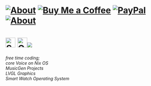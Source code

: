 

# [![About](https://img.shields.io/github/sponsors/QuackHack-McBlindy?logo=githubsponsors&label=Sponsor?🥺&style=flat&labelColor=ff1493&logoColor=fff&color=rgba(234,74,170,0.5) "")](https://github.com/sponsors/QuackHack-McBlindy) [![Buy Me a Coffee](https://img.shields.io/badge/give_a_gift-of_Coffee-red?logo=buymeacoffee&logoColor=000&style=flat&labelColor=rgba(255,224,1,1)&color=rgba(255,244,1,0.5) "Help me replace my blown-up devices")](https://www.buymeacoffee.com/QuackHack-McBlindy) [![PayPal](https://img.shields.io/badge/fill_my-tip_jar-red?logo=paypal&logoColor=fff&style=flat&labelColor=rgba(0,156,222,1)&color=rgba(1,33,105,0.5) "Purchase new gadgets to hack for you")](https://paypal.me/QuackHack-McBlindy) [![About](https://img.shields.io/badge/QuackHack-McBlindy_🫡-why_sponsor-red?&logoColor=fff&style=flat&labelColor=rgba(124,124,124,1)&color=rgba(124,124,124,0.5) "")](https://yourwebsite.com/sponsor)

# <a href="https://github.com/sponsors/QuackHack-McBlindy"><img src='https://img.shields.io/github/sponsors/QuackHack-McBlindy?logo=GithubSponsors&label=%E2%80%8E&style=flat-square&labelColor=rgba(234,74,170,0)&logocolor=EA4AAA&color=rgba(234,74,170,0.5)' alt='Sponsors' height='32'></a> <a href="https://yourwebsite.com"> <img src='https://yourwebsite.com/favicon.svgz?c=2962FF&b=2962FF&g=0.5' alt='QuackHack-McBlindy' height="32"><img src='https://yourwebsite.com/typesvg?duration=3000&vCenter=true&height=32&size=32&color=808080&font=Segoe&lines=QuackHack+McBlindy+🦆;' ></a>

*free time coding;*<br>
*core Voice on Nix OS*<br>
*MusicGen Projects*<br>
*LVGL Graphics*<br>
*Smart Watch Operating System*<br><br>
